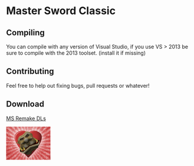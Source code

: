 # Master Sword Classic

## Compiling
You can compile with any version of Visual Studio, if you use VS > 2013 be sure to compile with the 2013 toolset. (install it if missing)

## Contributing
Feel free to help out fixing bugs, pull requests or whatever!

## Download
[MS Remake DLs](https://www.msremake.com/resources/master-sword-classic-full-installer.22/)

![MS:C](./msc.png)
